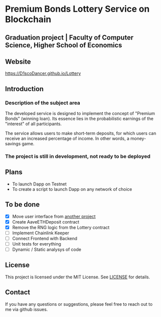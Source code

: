 # Premium Bonds Lottery Service on Blockchain
## Graduation project | Faculty of Computer Science, Higher School of Economics

## Website
https://D1scoDancer.github.io/Lottery

## Introduction
### Description of the subject area
The developed service is designed to implement the concept of "Premium Bonds" (winning loan). Its essence lies in the probabilistic earnings of the "interest" of all participants.

The service allows users to make short-term deposits, for which users can receive an increased percentage of income. In other words, a money-savings game.

### **The project is still in development, not ready to be deployed**

## Plans
- To launch Dapp on Testnet
- To create a script to launch Dapp on any network of choice

## To be done
- [x] Move user interface from [another project](https://github.com/D1scoDancer/lottery-ui)
- [x] Create AaveETHDeposit contract
- [x] Remove the RNG logic from the Lottery contract
- [ ] Implement Chainlink Keeper
- [ ] Connect Frontend with Backend
- [ ] Unit tests for everything
- [ ] Dynamic / Static analysys of code 

## License
This project is licensed under the MIT License. See [LICENSE](LICENSE) for details.

## Contact
If you have any questions or suggestions, please feel free to reach out to me via github issues.
